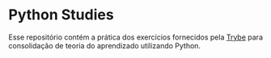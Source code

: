 # Python Studies

Esse repositório contém a prática dos exercícios fornecidos pela [Trybe](https://www.betrybe.com/) para consolidação de teoria do aprendizado utilizando Python.